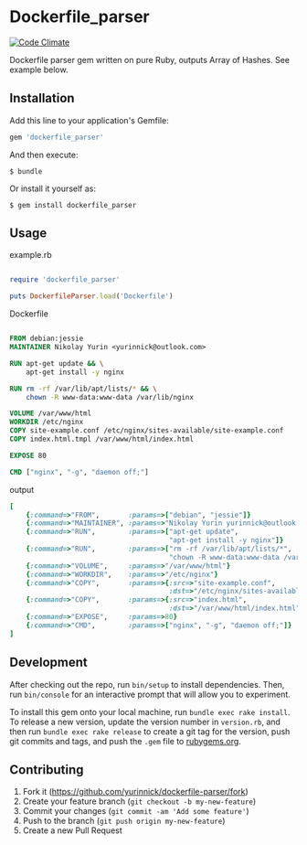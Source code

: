 Dockerfile_parser
==================

[![Code Climate](https://codeclimate.com/github/yurinnick/ruby-dockerfile-parser/badges/gpa.svg)](https://codeclimate.com/github/yurinnick/ruby-dockerfile-parser)

Dockerfile parser gem written on pure Ruby, outputs Array of Hashes. See example below.

## Installation

Add this line to your application's Gemfile:

```ruby
gem 'dockerfile_parser'
```

And then execute:

    $ bundle

Or install it yourself as:

    $ gem install dockerfile_parser

## Usage

example.rb

```ruby

require 'dockerfile_parser'

puts DockerfileParser.load('Dockerfile')
```

Dockerfile

```Dockerfile

FROM debian:jessie
MAINTAINER Nikolay Yurin <yurinnick@outlook.com>

RUN apt-get update && \
    apt-get install -y nginx

RUN rm -rf /var/lib/apt/lists/* && \
    chown -R www-data:www-data /var/lib/nginx

VOLUME /var/www/html
WORKDIR /etc/nginx
COPY site-example.conf /etc/nginx/sites-available/site-example.conf
COPY index.html.tmpl /var/www/html/index.html

EXPOSE 80

CMD ["nginx", "-g", "daemon off;"]
```

output

```ruby
[
    {:command=>"FROM",       :params=>["debian", "jessie"]}
    {:command=>"MAINTAINER", :params=>"Nikolay Yurin yurinnick@outlook.com"}
    {:command=>"RUN",        :params=>["apt-get update", 
                                       "apt-get install -y nginx"]}
    {:command=>"RUN",        :params=>["rm -rf /var/lib/apt/lists/*", 
                                       "chown -R www-data:www-data /var/lib/nginx"]}
    {:command=>"VOLUME",     :params=>"/var/www/html"}
    {:command=>"WORKDIR",    :params=>"/etc/nginx"}
    {:command=>"COPY",       :params=>{:src=>"site-example.conf", 
                                       :dst=>"/etc/nginx/sites-available/site-example.conf"}}
    {:command=>"COPY",       :params=>{:src=>"index.html", 
                                       :dst=>"/var/www/html/index.html"}}
    {:command=>"EXPOSE",     :params=>80}
    {:command=>"CMD",        :params=>["nginx", "-g", "daemon off;"]}
]
```


## Development

After checking out the repo, run `bin/setup` to install dependencies. Then, run `bin/console` for an interactive prompt that will allow you to experiment.

To install this gem onto your local machine, run `bundle exec rake install`. To release a new version, update the version number in `version.rb`, and then run `bundle exec rake release` to create a git tag for the version, push git commits and tags, and push the `.gem` file to [rubygems.org](https://rubygems.org).

## Contributing

1. Fork it (https://github.com/yurinnick/dockerfile-parser/fork)
2. Create your feature branch (`git checkout -b my-new-feature`)
3. Commit your changes (`git commit -am 'Add some feature'`)
4. Push to the branch (`git push origin my-new-feature`)
5. Create a new Pull Request
